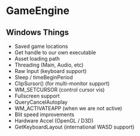 # GameEngine

## Windows Things
- Saved game locations
- Get handle to our own executable
- Asset loading path
- Threading (Main, Audio, etc)
- Raw Input (keyboard support)
- Sleep / timeBeginPeriod
- ClipSursor() (for multi-monitor support)
- WM_SETCURSOR (control cursor vis)
- Fullscreen support
- QueryCancelAutoplay
- WM_ACTIVATEAPP (when we are not active)
- Blit speed improvements
- Hardware Accel (OpenGL / D3D)
- GetKeyboardLayout (international WASD support)

